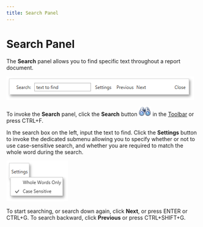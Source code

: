 ```yaml
---
title: Search Panel
---
```

# Search Panel
The **Search** panel allows you to find specific text throughout a report document.

![WPFDesigner_SearchPanel](../../../../images/img120301.png)

To invoke the **Search** panel, click the **Search** button ![WPFDesigner_PreviewToolbar_Search](../../../../images/img120179.png) in the [Toolbar](preview-toolbar.md) or press CTRL+F.

In the search box on the left, input the text to find. Click the **Settings** button to invoke the dedicated submenu allowing you to specify whether or not to use case-sensitive search, and whether you are required to match the whole word during the search.

![WPFDesigner_SearchPanelSettings](../../../../images/img120302.png)

To start searching, or search down again, click **Next**, or press ENTER or CTRL+G. To search backward, click **Previous** or press CTRL+SHIFT+G.